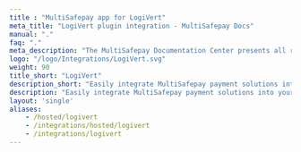 ```yaml
---
title : "MultiSafepay app for LogiVert"
meta_title: "LogiVert plugin integration - MultiSafepay Docs"
manual: "."
faq: "."
meta_description: "The MultiSafepay Documentation Center presents all relevant information about our Plugins and API. You can also find support pages for payment methods, tools and general questions as well as the contact details of our Support and Integration Teams."
logo: "/logo/Integrations/LogiVert.svg"
weight: 90
title_short: "LogiVert"
description_short: "Easily integrate MultiSafepay payment solutions into your LogiVert app."
description: "Easily integrate MultiSafepay payment solutions into your LogiVert app. This app is managed by LogiVert."
layout: 'single'
aliases: 
    - /hosted/logivert
    - /integrations/hosted/logivert
    - /integrations/logivert
---
```

